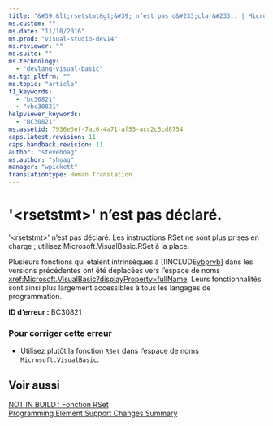 ```yaml
---
title: "&#39;&lt;rsetstmt&gt;&#39; n’est pas d&#233;clar&#233;. | Microsoft Docs"
ms.custom: ""
ms.date: "11/10/2016"
ms.prod: "visual-studio-dev14"
ms.reviewer: ""
ms.suite: ""
ms.technology: 
  - "devlang-visual-basic"
ms.tgt_pltfrm: ""
ms.topic: "article"
f1_keywords: 
  - "bc30821"
  - "vbc30821"
helpviewer_keywords: 
  - "BC30821"
ms.assetid: 7936e3ef-7ac6-4a71-af55-acc2c5cd8754
caps.latest.revision: 11
caps.handback.revision: 11
author: "stevehoag"
ms.author: "shoag"
manager: "wpickett"
translationtype: Human Translation
---
```

# &#39;&lt;rsetstmt&gt;&#39; n’est pas d&#233;clar&#233;.
'\<rsetstmt\>' n’est pas déclaré. Les instructions RSet ne sont plus prises en charge ; utilisez Microsoft.VisualBasic.RSet à la place.  
  
 Plusieurs fonctions qui étaient intrinsèques à [!INCLUDE[vbprvb](../../csharp/programming-guide/concepts/linq/includes/vbprvb_md.md)] dans les versions précédentes ont été déplacées vers l’espace de noms <xref:Microsoft.VisualBasic?displayProperty=fullName>. Leurs fonctionnalités sont ainsi plus largement accessibles à tous les langages de programmation.  
  
 **ID d’erreur :** BC30821  
  
### Pour corriger cette erreur  
  
-   Utilisez plutôt la fonction `RSet` dans l’espace de noms `Microsoft.VisualBasic`.  
  
## Voir aussi  
 [NOT IN BUILD : Fonction RSet](http://msdn.microsoft.com/fr-fr/534514e5-dee9-4dfd-993b-da09731eece5)   
 [Programming Element Support Changes Summary](http://msdn.microsoft.com/fr-fr/0483590a-6309-449c-a2fa-effa26a03b95)